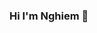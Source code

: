 ### Hi I'm Nghiem 👋

<!--
**huynghiem110/huynghiem110** is a ✨ _special_ ✨ repository because its `README.md` (this file) appears on your GitHub profile.

Here are some ideas to get you started:

- 🔭 I’m currently working on ...
- 🌱 I’m currently learning ...
- 👯 I’m looking to collaborate on ...
- 🤔 I’m looking for help with ...
- 💬 Ask me about ...
- 📫 How to reach me: huynghiem110@gmail.com
- 😄 Pronouns: ...
- ⚡ Fun fact: ...
-->
